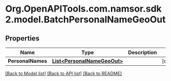 # Org.OpenAPITools.com.namsor.sdk2.model.BatchPersonalNameGeoOut
## Properties

Name | Type | Description | Notes
------------ | ------------- | ------------- | -------------
**PersonalNames** | [**List&lt;PersonalNameGeoOut&gt;**](PersonalNameGeoOut.md) |  | [optional] 

[[Back to Model list]](../README.md#documentation-for-models) [[Back to API list]](../README.md#documentation-for-api-endpoints) [[Back to README]](../README.md)

